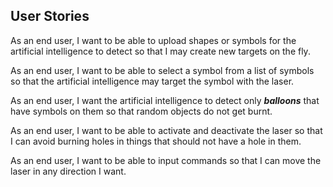﻿## User Stories

As an end user, I want to be able to upload shapes or symbols for the artificial intelligence to detect so that I may create new targets on the fly.

As an end user, I want to be able to select a symbol from a list of symbols so that the artificial intelligence may target the symbol with the laser.

As an end user, I want the artificial intelligence to detect only ***balloons*** that have symbols on them so that random objects do not get burnt.

As an end user, I want to be able to activate and deactivate the laser so that I can avoid burning holes in things that should not have a hole in them.

As an end user, I want to be able to input commands so that I can move the laser in any direction I want.

